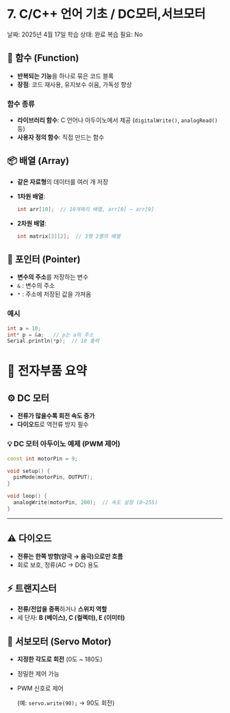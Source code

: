 # 7. C/C++ 언어 기초 / DC모터,서브모터

날짜: 2025년 4월 17일
학습 상태: 완료
복습 필요: No

## 🔧 함수 (Function)

- **반복되는 기능**을 하나로 묶은 코드 블록
- **장점**: 코드 재사용, 유지보수 쉬움, 가독성 향상

### 함수 종류

- **라이브러리 함수**: C 언어나 아두이노에서 제공 (`digitalWrite()`, `analogRead()` 등)
- **사용자 정의 함수**: 직접 만드는 함수


## 📦 배열 (Array)

- **같은 자료형**의 데이터를 여러 개 저장
- **1차원 배열**:
    
    ```cpp
    int arr[10];  // 10개짜리 배열, arr[0] ~ arr[9]
    ```
    
- **2차원 배열**:
    
    ```cpp
    int matrix[3][2];  // 3행 2열의 배열
    ```
    


## 📍 포인터 (Pointer)

- **변수의 주소**를 저장하는 변수
- `&` : 변수의 주소
- `*` : 주소에 저장된 값을 가져옴

### 예시

```cpp
int a = 10;
int* p = &a;   // p는 a의 주소
Serial.println(*p);  // 10 출력
```

##

# 🔌 전자부품 요약


## ⚙️ DC 모터

- **전류가 많을수록 회전 속도 증가**
- **다이오드**로 역전류 방지 필수

### 💡 DC 모터 아두이노 예제 (PWM 제어)

```cpp
const int motorPin = 9;

void setup() {
  pinMode(motorPin, OUTPUT);
}

void loop() {
  analogWrite(motorPin, 200);  // 속도 설정 (0~255)
}
```

---

## ⚠️ 다이오드

- **전류는 한쪽 방향(양극 → 음극)으로만 흐름**
- 회로 보호, 정류(AC → DC) 용도


## ⚡ 트랜지스터

- **전류/전압을 증폭**하거나 **스위치 역할**
- 세 단자: **B (베이스), C (컬렉터), E (이미터)**


## 🔄 서보모터 (Servo Motor)

- **지정한 각도로 회전** (0도 ~ 180도)
- 정밀한 제어 가능
- PWM 신호로 제어
    
    (예: `servo.write(90);` → 90도 회전)
